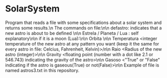 # SolarSystem
Program that reads a file with some specifications about a solar system and returns some results.\n
The commands on file:\n\n
defastro: indicates that a new astro is about to be defined \n\n
Estrela <name of star>/ Planeta <name of planet> / Lua <name of moon> : self explanatory\n\n
if it is a moon (Lua):\n\n
Orbita <name of planet that it orbits>\n\n
Temperatura <integer temperature of the new astro at any pattern you want (keep it the same for every astro in file: Celcius, Fahrenheit, Kelvin)>/n\n
Raio <Radius of the new astro (integer)>\n\n
Gravity <floating point (number with a dot like 2.1 or 546.743) indicating the gravity of the astro>\n\n
Gasoso <"True" or "False" indicating if the astro is gaseous(True) or not(False)>\n\n
Example of file is named astros3.txt in this repository.



